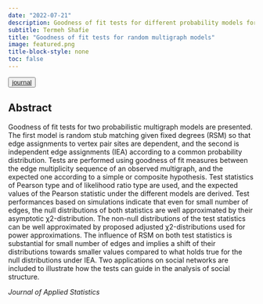 ```yaml
---
date: "2022-07-21"
description: Goodness of fit tests for different probability models for random multigraphs.
subtitle: Termeh Shafie
title: "Goodness of fit tests for random multigraph models"
image: featured.png
title-block-style: none
toc: false
---
```


<button type="button" class="btn btn-outline-success"><a href="https://doi.org/10.1080/02664763.2022.2099816">journal</a></button>


## Abstract 
Goodness of fit tests for two probabilistic multigraph models are presented. The first model is random stub matching given fixed degrees (RSM) so that edge assignments to vertex pair sites are dependent, and the second is independent edge assignments (IEA) according to a common probability distribution. Tests are performed using goodness of fit measures between the edge multiplicity sequence of an observed multigraph, and the expected one according to a simple or composite hypothesis. Test statistics of Pearson type and of likelihood ratio type are used, and the expected values of the Pearson statistic under the different models are derived. Test performances based on simulations indicate that even for small number of edges, the null distributions of both statistics are well approximated by their asymptotic χ2-distribution. The non-null distributions of the test statistics can be well approximated by proposed adjusted χ2-distributions used for power approximations. The influence of RSM on both test statistics is substantial for small number of edges and implies a shift of their distributions towards smaller values compared to what holds true for the null distributions under IEA. Two applications on social networks are included to illustrate how the tests can guide in the analysis of social structure.

 *Journal of Applied Statistics*
